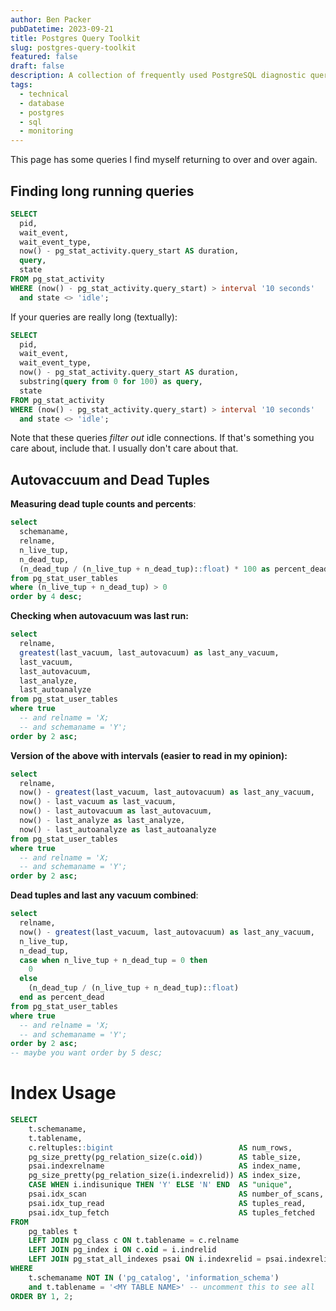 ```yaml
---
author: Ben Packer
pubDatetime: 2023-09-21
title: Postgres Query Toolkit
slug: postgres-query-toolkit
featured: false
draft: false
description: A collection of frequently used PostgreSQL diagnostic queries for monitoring and optimization
tags:
  - technical
  - database
  - postgres
  - sql
  - monitoring
---
```


This page has some queries I find myself returning to over and over again.

## Finding long running queries

```sql
SELECT  
  pid,  
  wait_event,
  wait_event_type,
  now() - pg_stat_activity.query_start AS duration,  
  query,  
  state  
FROM pg_stat_activity  
WHERE (now() - pg_stat_activity.query_start) > interval '10 seconds'
  and state <> 'idle';
```


If your queries are really long (textually):
```sql
SELECT  
  pid,  
  wait_event,
  wait_event_type,
  now() - pg_stat_activity.query_start AS duration,  
  substring(query from 0 for 100) as query,  
  state  
FROM pg_stat_activity  
WHERE (now() - pg_stat_activity.query_start) > interval '10 seconds'
  and state <> 'idle';
```

Note that these queries *filter out* idle connections. If that's something you care about, include that. I usually don't care about that.

## Autovaccuum and Dead Tuples

**Measuring dead tuple counts and percents**:

```sql
select
  schemaname,
  relname,
  n_live_tup,
  n_dead_tup, 
  (n_dead_tup / (n_live_tup + n_dead_tup)::float) * 100 as percent_dead
from pg_stat_user_tables
where (n_live_tup + n_dead_tup) > 0
order by 4 desc;
```

**Checking when autovacuum was last run:**

```sql
select 
  relname,
  greatest(last_vacuum, last_autovacuum) as last_any_vacuum,
  last_vacuum,
  last_autovacuum,
  last_analyze,
  last_autoanalyze
from pg_stat_user_tables
where true
  -- and relname = 'X;
  -- and schemaname = 'Y';
order by 2 asc;
```

**Version of the above with intervals (easier to read in my opinion):**

```sql
select 
  relname,
  now() - greatest(last_vacuum, last_autovacuum) as last_any_vacuum,
  now() - last_vacuum as last_vacuum,
  now() - last_autovacuum as last_autovacuum,
  now() - last_analyze as last_analyze,
  now() - last_autoanalyze as last_autoanalyze
from pg_stat_user_tables
where true
  -- and relname = 'X;
  -- and schemaname = 'Y';
order by 2 asc;
```

**Dead tuples and last any vacuum combined**:

```sql
select 
  relname,
  now() - greatest(last_vacuum, last_autovacuum) as last_any_vacuum,
  n_live_tup,
  n_dead_tup, 
  case when n_live_tup + n_dead_tup = 0 then
    0
  else 
    (n_dead_tup / (n_live_tup + n_dead_tup)::float)
  end as percent_dead
from pg_stat_user_tables
where true
  -- and relname = 'X;
  -- and schemaname = 'Y';
order by 2 asc;
-- maybe you want order by 5 desc;
```

# Index Usage

```sql
SELECT
    t.schemaname,
    t.tablename,
    c.reltuples::bigint                            AS num_rows,
    pg_size_pretty(pg_relation_size(c.oid))        AS table_size,
    psai.indexrelname                              AS index_name,
    pg_size_pretty(pg_relation_size(i.indexrelid)) AS index_size,
    CASE WHEN i.indisunique THEN 'Y' ELSE 'N' END  AS "unique",
    psai.idx_scan                                  AS number_of_scans,
    psai.idx_tup_read                              AS tuples_read,
    psai.idx_tup_fetch                             AS tuples_fetched
FROM
    pg_tables t
    LEFT JOIN pg_class c ON t.tablename = c.relname
    LEFT JOIN pg_index i ON c.oid = i.indrelid
    LEFT JOIN pg_stat_all_indexes psai ON i.indexrelid = psai.indexrelid
WHERE
    t.schemaname NOT IN ('pg_catalog', 'information_schema')
    and t.tablename = '<MY TABLE NAME>' -- uncomment this to see all
ORDER BY 1, 2;
```